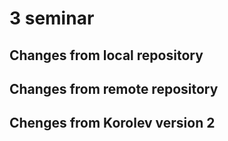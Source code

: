 # 3 seminar

## Changes from local repository

## Changes from remote repository

## Chenges from Korolev version 2